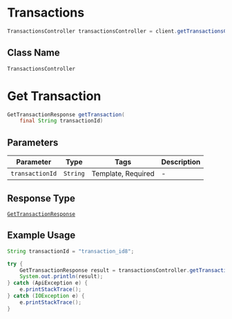 # Transactions

```java
TransactionsController transactionsController = client.getTransactionsController();
```

## Class Name

`TransactionsController`


# Get Transaction

```java
GetTransactionResponse getTransaction(
    final String transactionId)
```

## Parameters

| Parameter | Type | Tags | Description |
|  --- | --- | --- | --- |
| `transactionId` | `String` | Template, Required | - |

## Response Type

[`GetTransactionResponse`](../../doc/models/get-transaction-response.md)

## Example Usage

```java
String transactionId = "transaction_id8";

try {
    GetTransactionResponse result = transactionsController.getTransaction(transactionId);
    System.out.println(result);
} catch (ApiException e) {
    e.printStackTrace();
} catch (IOException e) {
    e.printStackTrace();
}
```

